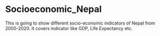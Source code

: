 # Socioeconomic_Nepal
This is going to show different socio-economic indicators of Nepal from 2000-2020. It covers indicator like GDP, Life Expectancy etc.
